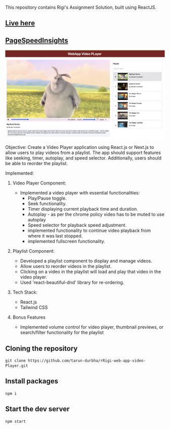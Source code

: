 This repository contains Rigi's Assignment Solution, built using ReactJS.

## [Live here](https://webappvideoplayer.netlify.app/)
## [PageSpeedInsights](https://pagespeed.web.dev/analysis/https-webappvideoplayer-netlify-app/np1gqxr5wp?form_factor=mobile)

![Alt text](</Screenshot 2024-03-23 at 11.12.28 AM.png>)

Objective: Create a Video Player application using React.js or Next.js to allow users to play videos from a playlist. The app should support features like seeking, timer, autoplay, and speed selector. Additionally, users should be able to reorder the playlist.

Implemented:

1. Video Player Component:

   - Implemented a video player with essential functionalities:
     - Play/Pause toggle.
     - Seek functionality.
     - Timer displaying current playback time and duration.
     - Autoplay - as per the chrome policy video has to be muted to use autoplay
     - Speed selector for playback speed adjustment.
     - implemented functionality to continue video playback from where it was last stopped.
     - implemented fullscreen functionality.

2. Playlist Component:

   - Developed a playlist component to display and manage videos.
   - Allow users to reorder videos in the playlist.
   - Clicking on a video in the playlist will load and play that video in the video player.
   - Used 'react-beautiful-dnd' library for re-ordering.

3. Tech Stack:

   - React.js
   - Tailwind CSS

4. Bonus Features
   - Implemented volume control for video player, thumbnail previews, or search/filter functionality for the playlist

## Cloning the repository

```shell
git clone https://github.com/tarun-durbha/rRigi-web-app-video-Player.git
```

## Install packages

```shell
npm i
```

## Start the dev server

```shell
npm start
```
